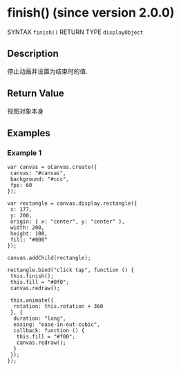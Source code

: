 # finish() (since version 2.0.0)

SYNTAX `finish()` RETURN TYPE `displayObject`

## Description

停止动画并设置为结束时的值.

## Return Value

视图对象本身

## Examples

### Example 1

```
var canvas = oCanvas.create({
 canvas: "#canvas",
 background: "#ccc",
 fps: 60
});

var rectangle = canvas.display.rectangle({
 x: 177,
 y: 200,
 origin: { x: "center", y: "center" },
 width: 200,
 height: 100,
 fill: "#000"
});

canvas.addChild(rectangle);

rectangle.bind("click tap", function () {
 this.finish();
 this.fill = "#0f0";
 canvas.redraw();

 this.animate({
  rotation: this.rotation + 360
 }, {
  duration: "long",
  easing: "ease-in-out-cubic",
  callback: function () {
   this.fill = "#f00";
   canvas.redraw();
  }
 });
});
```
